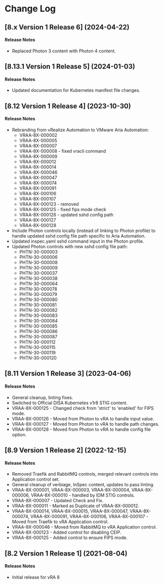 # Change Log  

## [8.x Version 1 Release 6] (2024-04-22)

#### Release Notes
- Replaced Photon 3 content with Photon 4 content.

## [8.13.1 Version 1 Release 5] (2024-01-03)

#### Release Notes
- Updated documentation for Kubernetes manifest file changes.

## [8.12 Version 1 Release 4] (2023-10-30)

#### Release Notes
- Rebranding from vRealize Automation to VMware Aria Automation:
  - VRAA-8X-000002
  - VRAA-8X-000005
  - VRAA-8X-000007
  - VRAA-8X-000008 - fixed vracli command
  - VRAA-8X-000009
  - VRAA-8X-000012
  - VRAA-8X-000014
  - VRAA-8X-000046
  - VRAA-8X-000047
  - VRAA-8X-000074
  - VRAA-8X-000091
  - VRAA-8X-000106
  - VRAA-8X-000107
  - VRAA-8X-000123 - removed
  - VRAA-8X-000125 - fixed fips mode check
  - VRAA-8X-000126 - updated sshd config path
  - VRAA-8X-000127
  - VRAA-8X-000128
- Include Photon controls locally (instead of linking to Photon profile) to handle updated sshd config file path specific to Aria Automation.
- Updated inspec.yaml sshd command input in the Photon profile.
- Updated Photon controls with new sshd config file path:
  - PHTN-30-000003
  - PHTN-30-000006
  - PHTN-30-000008
  - PHTN-30-000009
  - PHTN-30-000037
  - PHTN-30-000038
  - PHTN-30-000064
  - PHTN-30-000078
  - PHTN-30-000079
  - PHTN-30-000080
  - PHTN-30-000081
  - PHTN-30-000082
  - PHTN-30-000083
  - PHTN-30-000084
  - PHTN-30-000085
  - PHTN-30-000086
  - PHTN-30-000087
  - PHTN-30-000112
  - PHTN-30-000115
  - PHTN-30-000119
  - PHTN-30-000120

## [8.11 Version 1 Release 3] (2023-04-06)

#### Release Notes
- General cleanup, linting fixes.
- Switched to Official DISA Kubernetes v1r8 STIG content.
- VRAA-8X-000125 - Changed check from 'strict' to 'enabled' for FIPS mode.
- VRAA-8X-000126 - Moved from Photon to vRA to handle input value.
- VRAA-8X-000127 - Moved from Photon to vRA to handle path changes.
- VRAA-8X-000128 - Moved from Photon to vRA to handle config file option.

## [8.9 Version 1 Release 2] (2022-12-15)

#### Release Notes
- Removed Traefik and RabbitMQ controls, merged relevant controls into Application control set.
- General cleanup of verbiage, InSpec content, updates to pass linting.
- VRAA-8X-000001, VRAA-8X-000003, VRAA-8X-000004, VRAA-8X-000006, VRAA-8X-000010 - handled by IDM STIG controls.
- VRAA-8X-000007 - Updated Check and Fix.
- VRAA-8X-000011 - Marked as Duplicate of VRAA-8X-000012.
- VRAA-8X-000014, VRAA-8X-000015, VRAA-8X-000047, VRAA-8X-000074, VRAA-8X-000091, VRAA-8X-000106, VRAA-8X-000107 - Moved from Traefik to vRA Application control.
- VRAA-8X-000046 - Moved from RabbitMQ to vRA Application control.
- VRAA-8X-000123 - Added control for disabling CEIP.
- VRAA-8X-000125 - Added control to ensure FIPS mode.

## [8.2 Version 1 Release 1] (2021-08-04)

#### Release Notes
- Initial release for vRA 8